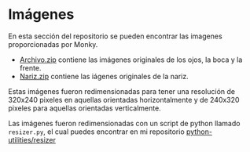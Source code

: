 # Imágenes

En esta sección del repositorio se pueden encontrar las imagenes proporcionadas por Monky. 

- [Archivo.zip](https://github.com/hugoescalpelo/Exp4nd1ng-P3rs0n4l/blob/main/Imagenes/Archivo.zip) contiene las imágenes originales de los ojos, la boca y la frente.
- [Nariz.zip](https://github.com/hugoescalpelo/Exp4nd1ng-P3rs0n4l/blob/main/Imagenes/Nariz.zip) contiene las iágenes originales de la nariz.

Estas imágenes fueron redimensionadas para tener una resolución de 320x240 pixeles en aquellas orientadas horizontalmente y de 240x320 pixeles para aquellas orientadas verticalmente.

Las imágenes fueron redimensionadas con un script de python llamado `resizer.py`, el cual puedes encontrar en mi repositorio [python-utilities/resizer]()